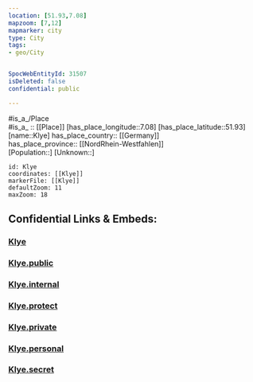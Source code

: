 ```yaml
---
location: [51.93,7.08] 
mapzoom: [7,12] 
mapmarker: city 
type: City
tags:
- geo/City


SpocWebEntityId: 31507
isDeleted: false
confidential: public

---
```

#is_a_/Place  
#is_a_ :: [[Place]] 
[has_place_longitude::7.08] 
[has_place_latitude::51.93] 
[name::Klye] 
has_place_country:: [[Germany]]  
has_place_province:: [[NordRhein-Westfahlen]]  
[Population::] 
[Unknown::] 


```leaflet
id: Klye
coordinates: [[Klye]] 
markerFile: [[Klye]] 
defaultZoom: 11 
maxZoom: 18
```


## Confidential Links & Embeds: 

### [Klye](/_Standards/Earth/Continent/Europe/Europe~Central/Germany/Germany~West/Nordrhein-Westfalen/counties~NW/Borken/cities~Borken/Gescher/Klye.md) 

### [Klye.public](/_public/Earth/Continent/Europe/Europe~Central/Germany/Germany~West/Nordrhein-Westfalen/counties~NW/Borken/cities~Borken/Gescher/Klye.public.md) 

### [Klye.internal](/_internal/Earth/Continent/Europe/Europe~Central/Germany/Germany~West/Nordrhein-Westfalen/counties~NW/Borken/cities~Borken/Gescher/Klye.internal.md) 

### [Klye.protect](/_protect/Earth/Continent/Europe/Europe~Central/Germany/Germany~West/Nordrhein-Westfalen/counties~NW/Borken/cities~Borken/Gescher/Klye.protect.md) 

### [Klye.private](/_private/Earth/Continent/Europe/Europe~Central/Germany/Germany~West/Nordrhein-Westfalen/counties~NW/Borken/cities~Borken/Gescher/Klye.private.md) 

### [Klye.personal](/_personal/Earth/Continent/Europe/Europe~Central/Germany/Germany~West/Nordrhein-Westfalen/counties~NW/Borken/cities~Borken/Gescher/Klye.personal.md) 

### [Klye.secret](/_secret/Earth/Continent/Europe/Europe~Central/Germany/Germany~West/Nordrhein-Westfalen/counties~NW/Borken/cities~Borken/Gescher/Klye.secret.md)

